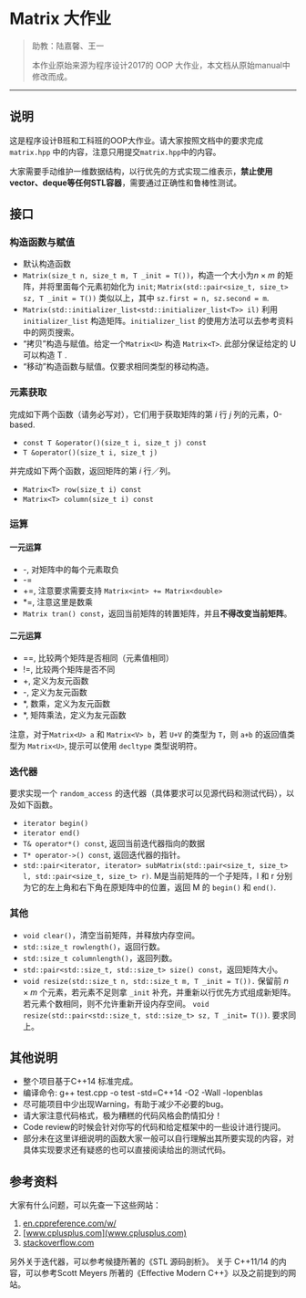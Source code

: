 # Matrix 大作业

> 助教：陆嘉馨、王一
> 
> 本作业原始来源为程序设计2017的 OOP 大作业，本文档从原始manual中修改而成。

---


## 说明

这是程序设计B班和工科班的OOP大作业。请大家按照文档中的要求完成`matrix.hpp` 中的内容，注意只用提交`matrix.hpp`中的内容。

大家需要手动维护一维数据结构，以行优先的方式实现二维表示，**禁止使用vector、deque等任何STL容器**，需要通过正确性和鲁棒性测试。

## 接口

### 构造函数与赋值

* 默认构造函数
* `Matrix(size_t n, size_t m, T _init = T())`，构造一个大小为$n\times m$ 的矩阵，并将里面每个元素初始化为 `init`; 
  `Matrix(std::pair<size_t, size_t> sz, T _init = T())` 类似以上，其中 `sz.first = n, sz.second = m`.
* `Matrix(std::initializer_list<std::initializer_list<T>> il)` 利用 `initializer_list` 构造矩阵。`initializer_list` 的使用方法可以去参考资料中的网页搜索。
* “拷贝”构造与赋值。给定一个`Matrix<U>` 构造 `Matrix<T>`. 此部分保证给定的 U 可以构造 T .
* “移动”构造函数与赋值。仅要求相同类型的移动构造。


### 元素获取

完成如下两个函数（请务必写对），它们⽤于获取矩阵的第 $i$ ⾏ $j$ 列的元素，0-based.

* `const T &operator()(size_t i, size_t j) const`
* `T &operator()(size_t i, size_t j)`

并完成如下两个函数，返回矩阵的第 $i$ ⾏／列。

* `Matrix<T> row(size_t i) const`
* `Matrix<T> column(size_t i) const`

### 运算

#### 一元运算

* -, 对矩阵中的每个元素取负
* -=
* +=, 注意要求需要支持 `Matrix<int> += Matrix<double>`
* *=, 注意这里是数乘
* `Matrix tran() const`，返回当前矩阵的转置矩阵，并且**不得改变当前矩阵**。

#### 二元运算

* ==, 比较两个矩阵是否相同（元素值相同）
* !=, 比较两个矩阵是否不同
* +, 定义为友元函数
* -, 定义为友元函数
* *, 数乘，定义为友元函数
* *, 矩阵乘法，定义为友元函数

注意，对于`Matrix<U> a` 和 `Matrix<V> b`，若 `U+V` 的类型为 `T`，则 `a+b` 的返回值类型为 `Matrix<U>`, 提示可以使用 `decltype` 类型说明符。

### 迭代器

要求实现一个 `random_access` 的迭代器（具体要求可以见源代码和测试代码），以及如下函数。

* `iterator begin()`
* `iterator end()`
* `T& operator*() const`, 返回当前迭代器指向的数据
* `T* operator->() const`, 返回迭代器的指针。
* `std::pair<iterator, iterator> subMatrix(std::pair<size_t, size_t> l, std::pair<size_t, size_t> r)`. M是当前矩阵的一个子矩阵，l 和 r 分别为它的左上角和右下角在原矩阵中的位置，返回 M 的 `begin()` 和 `end()`.

### 其他

* `void clear()`，清空当前矩阵，并释放内存空间。
* `std::size_t rowlength()`，返回⾏数。
* `std::size_t columnlength()`，返回列数。
* `std::pair<std::size_t, std::size_t> size() const`，返回矩阵大小。
* `void resize(std::size_t n, std::size_t m, T _init = T()).` 保留前 $n\times m$ 个元素，若元素不⾜则拿 `_init` 补充，并重新以⾏优先⽅式组成新矩阵。若元素个数相同，则不允许重新开设内存空间。
  `void resize(std::pair<std::size_t, std::size_t> sz, T _init= T())`. 要求同上。

## 其他说明

* 整个项⽬基于C++14 标准完成。
* 编译命令: g++ test.cpp -o test -std=C++14 -O2 -Wall -lopenblas
* 尽可能项⽬中少出现Warning，有助于减少不必要的bug。
* 请大家注意代码格式，极为糟糕的代码风格会酌情扣分！
* Code review的时候会针对你写的代码和给定框架中的一些设计进行提问。
* 部分未在这里详细说明的函数大家一般可以自行理解出其所要实现的内容，对具体实现要求还有疑惑的也可以直接阅读给出的测试代码。
  
## 参考资料

⼤家有什么问题，可以先查⼀下这些⽹站：
1. [en.cppreference.com/w/](en.cppreference.com/w/)
2. [www.cplusplus.com](www.cplusplus.com)
3. [stackoverflow.com](stackoverflow.com)
   

另外关于迭代器，可以参考候捷所著的《STL 源码剖析》。
关于 C++11/14 的内容，可以参考Scott Meyers 所著的《Effective Modern C++》以及之前提到的⽹站。



